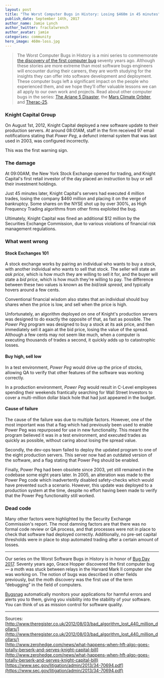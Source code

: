 ```yaml
---
layout: post
title: "The Worst Computer Bugs in History: Losing $460m in 45 minutes"
publish_date: September 14th, 2017
author_name: Jamie Lynch
author_twitter: fractalwrench
author_avatar: jamie
categories: community
hero_image: 460m-loss.jpg
---
```


> The Worst Computer Bugs in History is a mini series to commemorate [the discovery of the first computer bug](https://blog.bugsnag.com/bug-day-2017/) seventy years ago. Although these stories are more extreme than most software bugs engineers will encounter during their careers, they are worth studying for the insights they can offer into software development and deployment. These computer bugs left a significant impact on the people who experienced them, and we hope they’ll offer valuable lessons we can all apply to our own work and projects. Read about other computer bugs in the series: [The Ariane 5 Disaster](https://blog.bugsnag.com/bug-day-ariane-5-disaster/), the [Mars Climate Orbiter](https://blog.bugsnag.com/bug-day-mars-climate-orbiter/), and [Therac-25](https://blog.bugsnag.com/bug-day-race-condition-therac-25/).

### Knight Capital Group

On August 1st, 2012, Knight Capital deployed a new software update to their production servers. At around 08:01AM, staff in the firm received 97 email notifications stating that *Power Peg*, a defunct internal system that was last used in 2003, was configured incorrectly.

This was the first warning sign.

### The damage
At 09:00AM, the New York Stock Exchange opened for trading, and Knight Capital's first retail investor of the day placed an instruction to buy or sell their investment holdings.

Just 45 minutes later, Knight Capital's servers had executed 4 million trades, losing the company $460 million and placing it on the verge of bankruptcy. Some shares on the NYSE shot up by over 300%, as High Frequency Trading algorithms from other firms exploited the bug.

Ultimately, Knight Capital was fined an additional $12 million by the Securities Exchange Commission, due to various violations of financial risk management regulations.

### What went wrong

#### Stock Exchanges 101
A stock exchange works by pairing an individual who wants to buy a stock, with another individual who wants to sell that stock. The seller will state an *ask price*, which is how much they are willing to sell it for, and the buyer will state a *bid price*, which is how much they're willing to pay. The difference between these two values is known as the *bid/ask spread*, and typically hovers around a few cents.

Conventional financial wisdom also states that an individual should buy shares when the price is low, and sell when the price is high.

Unfortunately, an algorithm deployed on one of Knight's production servers was designed to do exactly the opposite of that, as fast as possible. The *Power Peg* program was designed to buy a stock at its ask price, and then immediately sell it again at the bid price, losing the value of the spread. Although a few cents may not seem like much, when a computer is executing thousands of trades a second, it quickly adds up to catastrophic losses.

#### Buy high, sell low
In a test environment, *Power Peg* would drive up the price of stocks, allowing QA to verify that other features of the software was working correctly.

In a production environment, *Power Peg* would result in C-Level employees spending their weekends frantically searching for Wall Street Investors to cover a multi-million dollar black hole that had just appeared in the budget.

#### Cause of failure
The cause of the failure was due to multiple factors. However, one of the most important was that a flag which had previously been used to enable Power Peg was repurposed for use in new functionality. This meant the program believed it was in a test environment, and executed trades as quickly as possible, without caring about losing the spread value.

Secondly, the dev-ops team failed to deploy the updated program to one of the eight production servers. This server now had an outdated version of the software, and a flag stating that Power Peg should be enabled.

Finally, Power Peg had been obsolete since 2003, yet still remained in the codebase some eight years later. In 2005, an alteration was made to the Power Peg code which inadvertently disabled safety-checks which would have prevented such a scenario. However, this update was deployed to a production system at the time, despite no effort having been made to verify that the Power Peg functionality still worked.

### Dead code
Many other factors were highlighted by the Security Exchange Commission's report. The most damning factors are that there was no formal code review or QA process, and that processes were not in place to check that software had deployed correctly. Additionally, no pre-set capital thresholds were in place to stop automated trading after a certain amount of losses.

---

Our series on the Worst Software Bugs in History is in honor of [Bug Day 2017](https://blog.bugsnag.com/bug-day-2017/). Seventy years ago, Grace Hopper discovered the first computer bug — a moth was stuck between relays in the Harvard Mark II computer she was working on. The notion of bugs was described in other fields previously, but the moth discovery was the first use of the term “debugging” in the field of computers.

[Bugsnag](https://www.bugsnag.com) automatically monitors your applications for harmful errors and alerts you to them, giving you visibility into the stability of your software. You can think of us as mission control for software quality.

---

Sources:  
[http://www.theregister.co.uk/2012/08/03/bad_algorithm_lost_440_million_dollars/](http://www.theregister.co.uk/2012/08/03/bad_algorithm_lost_440_million_dollars/)  
[http://www.zerohedge.com/news/what-happens-when-hft-algo-goes-totally-berserk-and-serves-knight-capital-bill](http://www.zerohedge.com/news/what-happens-when-hft-algo-goes-totally-berserk-and-serves-knight-capital-bill)  
[https://www.sec.gov/litigation/admin/2013/34-70694.pdf](https://www.sec.gov/litigation/admin/2013/34-70694.pdf)
